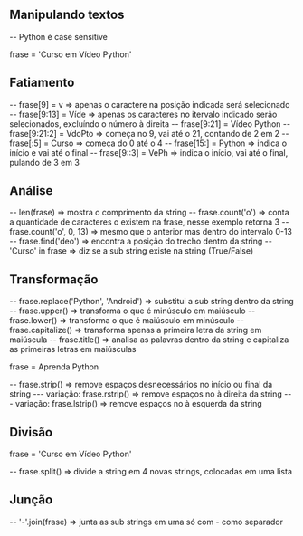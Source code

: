 ## Manipulando textos

-- Python é case sensitive

frase = 'Curso em Vídeo Python'

## Fatiamento

-- frase[9] = v => apenas o caractere na posição indicada será selecionado
-- frase[9:13] = Víde => apenas os caracteres no itervalo indicado serão selecionados, excluíndo o número à direita 
-- frase[9:21] = Vídeo Python
-- frase[9:21:2] = VdoPto => começa no 9, vai até o 21, contando de 2 em 2
-- frase[:5] = Curso => começa do 0 até o 4
-- frase[15:] = Python => indica o início e vai até o final
-- frase[9::3] = VePh => indica o início, vai até o final, pulando de 3 em 3


## Análise

-- len(frase) => mostra o comprimento da string
-- frase.count('o') => conta a quantidade de caracteres o existem na frase, nesse exemplo retorna 3
-- frase.count('o', 0, 13) => mesmo que o anterior mas dentro do intervalo 0-13
-- frase.find('deo') => encontra a posição do trecho dentro da string 
-- 'Curso' in frase => diz se a sub string existe na string (True/False)

## Transformação

-- frase.replace('Python', 'Android') => substitui a sub string dentro da string
-- frase.upper() => transforma o que é minúsculo em maiúsculo
-- frase.lower() => transforma o que é maiúsculo em minúsculo 
-- frase.capitalize() => transforma apenas a primeira letra da string em maiúscula
-- frase.title() => analisa as palavras dentro da string e capitaliza as primeiras letras em maiúsculas 

frase =    Aprenda Python  

-- frase.strip() => remove espaços desnecessários no início ou final da string
--- variação: frase.rstrip() => remove espaços no à direita da string
--- variação: frase.lstrip() => remove espaços no à esquerda da string

## Divisão

frase = 'Curso em Vídeo Python'

-- frase.split() => divide a string em 4 novas strings, colocadas em uma lista

## Junção
-- '-'.join(frase) => junta as sub strings em uma só com - como separador